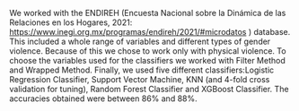 We worked with the ENDIREH (Encuesta Nacional sobre la Dinámica de las Relaciones en los Hogares, 2021: https://www.inegi.org.mx/programas/endireh/2021/#microdatos ) database. This included a whole range of variables and different types of gender violence. Because of this we chose to work only with physical violence. To choose the variables used for the classifiers we worked with Filter Method and Wrapped Method.
Finally, we used five different classifiers:Logistic Regression Classifier, Support Vector Machine, KNN (and 4-fold cross validation for tuning), Random Forest Classifier and XGBoost Classifier. The accuracies obtained were between 86% and 88%. 
